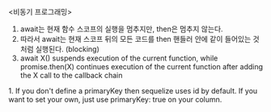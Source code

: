<비동기 프로그래밍>
1. await는 현재 함수 스코프의 실행을 멈추지만, then은 멈추지 않는다.
2. 따라서 await는 현재 스코프 뒤의 모든 코드를 then 핸들러 안에 같이 들어있는 것처럼 실행된다. (blocking)
3. await X() suspends execution of the current function, while promise.then(X) continues execution of the current function after adding the X call to the callback chain

<ORM>
1. If you don't define a primaryKey then sequelize uses id by default.
If you want to set your own, just use primaryKey: true on your column.